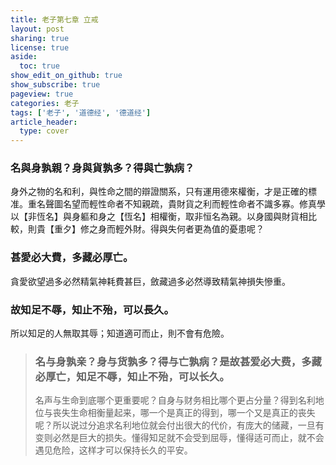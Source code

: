 ```yaml
---
title: 老子第七章 立戒
layout: post
sharing: true
license: true
aside:
  toc: true
show_edit_on_github: true
show_subscribe: true
pageview: true
categories: 老子
tags: ['老子', '道德经', '德道经']
article_header:
  type: cover
---
```


### 名與身孰親？身與貨孰多？得與亡孰病？
身外之物的名和利，與性命之間的辯證關系，只有運用德來權衡，才是正確的標准。重名聲圖名望而輕性命者不知親疏，貴財貨之利而輕性命者不識多寡。修真學以【非恆名】與身軀和身之【恆名】相權衡，取非恒名為親。以身國與財貨相比較，則貴【重夕】修之身而輕外財。得與失何者更為值的憂患呢？
### 甚愛必大費，多藏必厚亡。
貪愛欲望過多必然精氣神耗費甚巨，斂藏過多必然導致精氣神損失慘重。
### 故知足不辱，知止不殆，可以長久。
所以知足的人無取其辱；知道適可而止，則不會有危險。


> ### 名与身孰亲？身与货孰多？得与亡孰病？是故甚爱必大费，多藏必厚亡，知足不辱，知止不殆，可以长久。
> 名声与生命到底哪个更重要呢？自身与财务相比哪个更占分量？得到名利地位与丧失生命相衡量起来，哪一个是真正的得到，哪一个又是真正的丧失呢？所以说过分追求名利地位就会付出很大的代价，有庞大的储藏，一旦有变则必然是巨大的损失。懂得知足就不会受到屈辱，懂得适可而止，就不会遇见危险，这样才可以保持长久的平安。